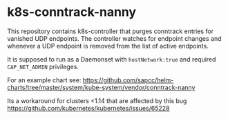 k8s-conntrack-nanny
===================
This repository contains k8s-controller that purges conntrack entries for vanished UDP endpoints.
The controller watches for endpoint changes and whenever a UDP endpoint is removed from the list of active endpoints.

It is supposed to run as a Daemonset with `hostNetwork:true` and required `CAP_NET_ADMIN` privileges.

For an example chart see: https://github.com/sapcc/helm-charts/tree/master/system/kube-system/vendor/conntrack-nanny

Its a workaround for clusters <1.14 that are affected by this bug
https://github.com/kubernetes/kubernetes/issues/65228



